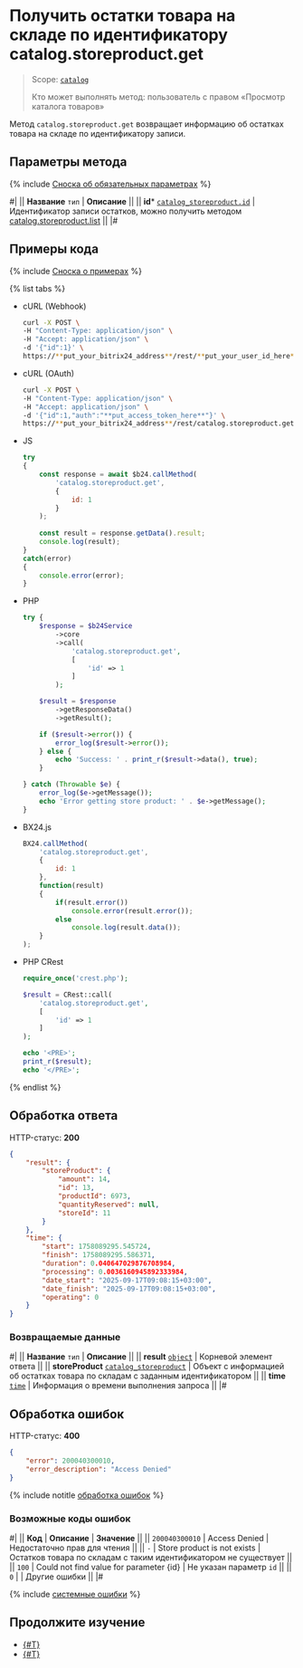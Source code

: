 # Получить остатки товара на складе по идентификатору catalog.storeproduct.get

> Scope: [`catalog`](../../scopes/permissions.md)
>
> Кто может выполнять метод: пользователь с правом «Просмотр каталога товаров»

Метод `catalog.storeproduct.get` возвращает информацию об остатках товара на складе по идентификатору записи.

## Параметры метода

{% include [Сноска об обязательных параметрах](../../../_includes/required.md) %}

#|
|| **Название**
`тип` | **Описание** ||
|| **id***
[`catalog_storeproduct.id`](../data-types.md#catalog_storeproduct) | Идентификатор записи остатков, можно получить методом [catalog.storeproduct.list](./catalog-store-product-list.md) ||
|#

## Примеры кода

{% include [Сноска о примерах](../../../_includes/examples.md) %}

{% list tabs %}

- cURL (Webhook)

    ```bash
    curl -X POST \
    -H "Content-Type: application/json" \
    -H "Accept: application/json" \
    -d '{"id":1}' \
    https://**put_your_bitrix24_address**/rest/**put_your_user_id_here**/**put_your_webbhook_here**/catalog.storeproduct.get
    ```

- cURL (OAuth)

    ```bash
    curl -X POST \
    -H "Content-Type: application/json" \
    -H "Accept: application/json" \
    -d '{"id":1,"auth":"**put_access_token_here**"}' \
    https://**put_your_bitrix24_address**/rest/catalog.storeproduct.get
    ```

- JS

    ```js
    try
    {
    	const response = await $b24.callMethod(
    		'catalog.storeproduct.get',
    		{
    			id: 1
    		}
    	);
    	
    	const result = response.getData().result;
    	console.log(result);
    }
    catch(error)
    {
    	console.error(error);
    }
    ```

- PHP

    ```php
    try {
        $response = $b24Service
            ->core
            ->call(
                'catalog.storeproduct.get',
                [
                    'id' => 1
                ]
            );

        $result = $response
            ->getResponseData()
            ->getResult();

        if ($result->error()) {
            error_log($result->error());
        } else {
            echo 'Success: ' . print_r($result->data(), true);
        }

    } catch (Throwable $e) {
        error_log($e->getMessage());
        echo 'Error getting store product: ' . $e->getMessage();
    }
    ```

- BX24.js

    ```js
    BX24.callMethod(
        'catalog.storeproduct.get',
        {
            id: 1
        },
        function(result)
        {
            if(result.error())
                console.error(result.error());
            else
                console.log(result.data());
        }
    );
    ```

- PHP CRest

    ```php
    require_once('crest.php');

    $result = CRest::call(
        'catalog.storeproduct.get',
        [
            'id' => 1
        ]
    );

    echo '<PRE>';
    print_r($result);
    echo '</PRE>';
    ```

{% endlist %}

## Обработка ответа

HTTP-статус: **200**

```json
{
    "result": {
        "storeProduct": {
            "amount": 14,
            "id": 13,
            "productId": 6973,
            "quantityReserved": null,
            "storeId": 11
        }
    },
    "time": {
        "start": 1758089295.545724,
        "finish": 1758089295.586371,
        "duration": 0.040647029876708984,
        "processing": 0.0036160945892333984,
        "date_start": "2025-09-17T09:08:15+03:00",
        "date_finish": "2025-09-17T09:08:15+03:00",
        "operating": 0
    }
}
```

### Возвращаемые данные

#|
|| **Название**
`тип` | **Описание** ||
|| **result**
[`object`](../../data-types.md) | Корневой элемент ответа ||
|| **storeProduct**
[`catalog_storeproduct`](../data-types.md#catalog_storeproduct) | Объект с информацией об остатках товара по складам с заданным идентификатором ||
|| **time**
[`time`](../../data-types.md#time) | Информация о времени выполнения запроса ||
|#

## Обработка ошибок

HTTP-статус: **400**

```json
{
    "error": 200040300010,
    "error_description": "Access Denied"
}
```

{% include notitle [обработка ошибок](../../../_includes/error-info.md) %}

### Возможные коды ошибок

#|
|| **Код** | **Описание** | **Значение** ||
|| `200040300010` | Access Denied | Недостаточно прав для чтения ||
|| `-` | Store product is not exists | Остатков товара по складам с таким идентификатором не существует ||
|| `100` | Could not find value for parameter {id} | Не указан параметр `id` || 
|| `0` | | Другие ошибки || 
|#

{% include [системные ошибки](../../../_includes/system-errors.md) %}

## Продолжите изучение

- [{#T}](./catalog-store-product-list.md)
- [{#T}](./catalog-store-product-get-fields.md)